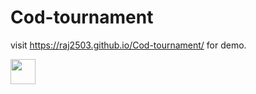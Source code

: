 # Cod-tournament

visit https://raj2503.github.io/Cod-tournament/ for demo.


<img src="https://media.giphy.com/media/R5IwB9VhawKp8Fv4mg/giphy.gif" width="40" height="40" />
